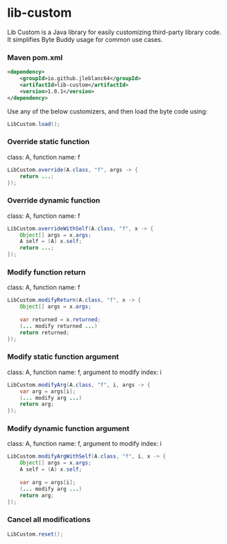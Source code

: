 # lib-custom

Lib Custom is a Java library for easily customizing third-party library code.
It simplifies Byte Buddy usage for common use cases.

### Maven pom.xml
```xml
<dependency>
    <groupId>io.github.jleblanc64</groupId>
    <artifactId>lib-custom</artifactId>
    <version>1.0.1</version>
</dependency>
```

Use any of the below customizers, and then load the byte code using:
```java
LibCustom.load();
```

### Override static function

class: A, function name: f
```java
LibCustom.override(A.class, "f", args -> {
    return ...;
});
```
### Override dynamic function

class: A, function name: f
```java
LibCustom.overrideWithSelf(A.class, "f", x -> {
    Object[] args = x.args;
    A self = (A) x.self;
    return ...;
});
```
### Modify function return

class: A, function name: f
```java
LibCustom.modifyReturn(A.class, "f", x -> {
    Object[] args = x.args;
    
    var returned = x.returned;
    (... modify returned ...)
    return returned;
});
```
### Modify static function argument

class: A, function name: f, argument to modify index: i
```java
LibCustom.modifyArg(A.class, "f", i, args -> {
    var arg = args[i];
    (... modify arg ...)
    return arg;
});
```
### Modify dynamic function argument

class: A, function name: f, argument to modify index: i
```java
LibCustom.modifyArgWithSelf(A.class, "f", i, x -> {
    Object[] args = x.args;
    A self = (A) x.self;
    
    var arg = args[i];
    (... modify arg ...)
    return arg;
});
```

### Cancel all modifications
```java
LibCustom.reset();
```

